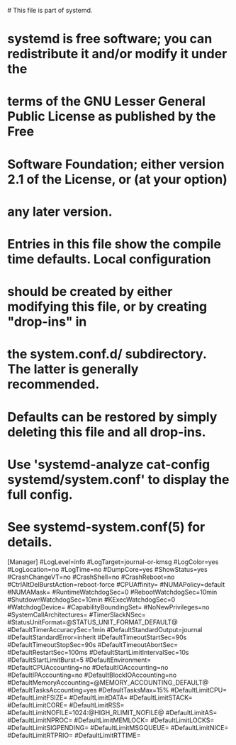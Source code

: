 \#  This file is part of systemd.
#
#  systemd is free software; you can redistribute it and/or modify it under the
#  terms of the GNU Lesser General Public License as published by the Free
#  Software Foundation; either version 2.1 of the License, or (at your option)
#  any later version.
#
# Entries in this file show the compile time defaults. Local configuration
# should be created by either modifying this file, or by creating "drop-ins" in
# the system.conf.d/ subdirectory. The latter is generally recommended.
# Defaults can be restored by simply deleting this file and all drop-ins.
#
# Use 'systemd-analyze cat-config systemd/system.conf' to display the full config.
#
# See systemd-system.conf(5) for details.

\[Manager\]
#LogLevel=info
#LogTarget=journal-or-kmsg
#LogColor=yes
#LogLocation=no
#LogTime=no
#DumpCore=yes
#ShowStatus=yes
#CrashChangeVT=no
#CrashShell=no
#CrashReboot=no
#CtrlAltDelBurstAction=reboot-force
#CPUAffinity=
#NUMAPolicy=default
#NUMAMask=
#RuntimeWatchdogSec=0
#RebootWatchdogSec=10min
#ShutdownWatchdogSec=10min
#KExecWatchdogSec=0
#WatchdogDevice=
#CapabilityBoundingSet=
#NoNewPrivileges=no
#SystemCallArchitectures=
#TimerSlackNSec=
#StatusUnitFormat=@STATUS\_UNIT\_FORMAT\_DEFAULT@
#DefaultTimerAccuracySec=1min
#DefaultStandardOutput=journal
#DefaultStandardError=inherit
#DefaultTimeoutStartSec=90s
#DefaultTimeoutStopSec=90s
#DefaultTimeoutAbortSec=
#DefaultRestartSec=100ms
#DefaultStartLimitIntervalSec=10s
#DefaultStartLimitBurst=5
#DefaultEnvironment=
#DefaultCPUAccounting=no
#DefaultIOAccounting=no
#DefaultIPAccounting=no
#DefaultBlockIOAccounting=no
#DefaultMemoryAccounting=@MEMORY\_ACCOUNTING\_DEFAULT@
#DefaultTasksAccounting=yes
#DefaultTasksMax=15%
#DefaultLimitCPU=
#DefaultLimitFSIZE=
#DefaultLimitDATA=
#DefaultLimitSTACK=
#DefaultLimitCORE=
#DefaultLimitRSS=
#DefaultLimitNOFILE=1024:@HIGH\_RLIMIT\_NOFILE@
#DefaultLimitAS=
#DefaultLimitNPROC=
#DefaultLimitMEMLOCK=
#DefaultLimitLOCKS=
#DefaultLimitSIGPENDING=
#DefaultLimitMSGQUEUE=
#DefaultLimitNICE=
#DefaultLimitRTPRIO=
#DefaultLimitRTTIME=